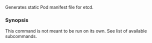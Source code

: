 Generates static Pod manifest file for etcd.

### Synopsis


This command is not meant to be run on its own. See list of available subcommands.

